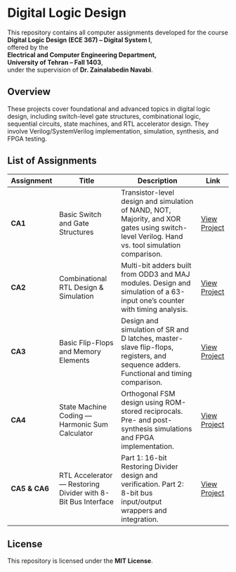 ﻿# Digital Logic Design

This repository contains all computer assignments developed for the course  
**Digital Logic Design (ECE 367) – Digital System I**,   
offered by the    
**Electrical and Computer Engineering Department,    
University of Tehran – Fall 1403**,  
under the supervision of **Dr. Zainalabedin Navabi**.

## Overview

These projects cover foundational and advanced topics in digital logic design, including switch-level gate structures, combinational logic, sequential circuits, state machines, and RTL accelerator design. They involve Verilog/SystemVerilog implementation, simulation, synthesis, and FPGA testing.

## List of Assignments

| Assignment  | Title                                              | Description                                                                                          | Link                   |
|-------------|----------------------------------------------------|--------------------------------------------------------------------------------------------------|------------------------|
| **CA1**     | Basic Switch and Gate Structures                    | Transistor-level design and simulation of NAND, NOT, Majority, and XOR gates using switch-level Verilog. Hand vs. tool simulation comparison. | [View Project](./CA1)  |
| **CA2**     | Combinational RTL Design & Simulation               | Multi-bit adders built from ODD3 and MAJ modules. Design and simulation of a 63-input one’s counter with timing analysis.                     | [View Project](./CA2)  |
| **CA3**     | Basic Flip-Flops and Memory Elements                 | Design and simulation of SR and D latches, master-slave flip-flops, registers, and sequence adders. Functional and timing comparison.          | [View Project](./CA3)  |
| **CA4**     | State Machine Coding — Harmonic Sum Calculator      | Orthogonal FSM design using ROM-stored reciprocals. Pre- and post-synthesis simulations and FPGA implementation.                              | [View Project](./CA4)  |
| **CA5 & CA6** | RTL Accelerator — Restoring Divider with 8-Bit Bus Interface | Part 1: 16-bit Restoring Divider design and verification. Part 2: 8-bit bus input/output wrappers and integration.                           | [View Project](./CA5-CA6) |


## License

This repository is licensed under the **MIT License**.



